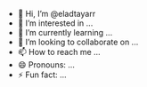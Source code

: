 - 👋 Hi, I’m @eladtayarr
- 👀 I’m interested in ...
- 🌱 I’m currently learning ...
- 💞️ I’m looking to collaborate on ...
- 📫 How to reach me ...
- 😄 Pronouns: ...
- ⚡ Fun fact: ...

<!---
eladtayarr/eladtayarr is a ✨ special ✨ repository because its `README.md` (this file) appears on your GitHub profile.
You can click the Preview link to take a look at your changes.
--->
